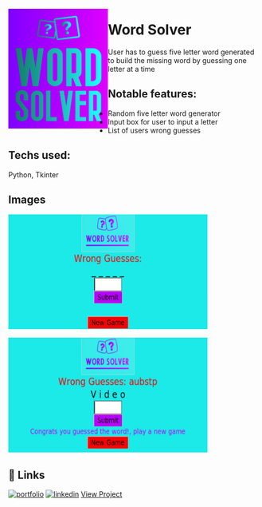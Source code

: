 <a href="url"><img src="/images/word_solver_this_one.png" align="left" height="240" width="200" ></a>

# Word Solver

User has to guess five letter word generated to build the missing word by guessing one letter at a time

## Notable features:

- Random five letter word generator
- Input box for user to input a letter
- List of users wrong guesses

## Techs used:

Python, Tkinter

## Images

<a href="url"><img src="/images/WS_new_game.png" height="230" width="400" ></a>

<a href="url"><img src="/images/WS_solved.png" height="230" width="400" ></a>

## 🔗 Links

[![portfolio](https://img.shields.io/badge/my_portfolio-000?style=for-the-badge&logo=ko-fi&logoColor=white)](https://sergiomendozer.github.io/Portfolio/)
[![linkedin](https://img.shields.io/badge/linkedin-0A66C2?style=for-the-badge&logo=linkedin&logoColor=white)](https://www.linkedin.com/in/sergio-mendoza-software-developer/)
[View Project](https://replit.com/@sergiomendozer/Word-Solver?v=1)
